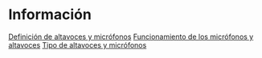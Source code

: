 # Información

[Definición de altavoces y micrófonos](1.1.md)
[Funcionamiento de los micrófonos y altavoces](1.2.md)
[Tipo de altavoces y micrófonos](1.3.md)
